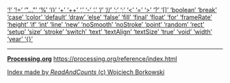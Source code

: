[ ‘!’ ](https://processing.org/reference/logicalNOT.html)	[ ‘!=’ ](https://processing.org/reference/inequality.html)	[ ‘"..."’ ](https://openjdk.java.net/jeps/326)	[ ‘%’ ](https://processing.org/reference/modulo.html)	[ ‘()’ ](https://processing.org/reference/parentheses.html)	[ ‘+’ ](https://processing.org/reference/addition.html)	[ ‘++’ ](https://processing.org/reference/increment.html)	[ ‘,’ ](https://processing.org/reference/comma.html)	[ ‘-’ ](https://processing.org/reference/minus.html)	[ ‘.’ ](https://processing.org/reference/dot.html)	[ ‘/’ ](https://processing.org/reference/divide.html)	[ ‘//’ ](https://processing.org/reference/comment.html)	[ ‘:’ ](https://processing.org/reference/conditional.html)	[ ‘;’ ](https://processing.org/reference/semicolon.html)	[ ‘<’ ](https://processing.org/reference/lessthan.html)	[ ‘=’ ](https://processing.org/reference/assign.html)	[ ‘>’ ](https://processing.org/reference/greaterthan.html)	[ ‘?’ ](https://processing.org/reference/conditional.html)	[ ‘[]’ ](https://processing.org/reference/arrayaccess.html)	[ ‘boolean’ ](https://processing.org/reference/boolean.html)	[ ‘break’ ](https://processing.org/reference/break.html)	[ ‘case’ ](https://processing.org/reference/case.html)	[ ‘color’ ](https://processing.org/reference/color_.html)	[ ‘default’ ](https://processing.org/reference/default.html)	[ ‘draw’ ](https://processing.org/reference/draw_.html)	[ ‘else’ ](https://processing.org/reference/else.html)	[ ‘false’ ](https://processing.org/reference/false.html)	[ ‘fill’ ](https://processing.org/reference/fill_.html)	[ ‘final’ ](https://processing.org/reference/final.html)	[ ‘float’ ](https://processing.org/reference/float.html)	[ ‘for’ ](https://processing.org/reference/for.html)	[ ‘frameRate’ ](https://processing.org/reference/frameRate.html)	[ ‘height’ ](https://processing.org/reference/height.html)	[ ‘if’ ](https://processing.org/reference/if.html)	[ ‘int’ ](https://processing.org/reference/int.html)	[ ‘line’ ](https://processing.org/reference/line_.html)	[ ‘new’ ](https://processing.org/reference/new.html)	[ ‘noSmooth’ ](https://processing.org/reference/noSmooth_.html)	[ ‘noStroke’ ](https://processing.org/reference/noStroke_.html)	[ ‘point’ ](https://processing.org/reference/point_.html)	[ ‘random’ ](https://processing.org/reference/random_.html)	[ ‘rect’ ](https://processing.org/reference/rect_.html)	[ ‘setup’ ](https://processing.org/reference/setup_.html)	[ ‘size’ ](https://processing.org/reference/size_.html)	[ ‘stroke’ ](https://processing.org/reference/stroke_.html)	[ ‘switch’ ](https://processing.org/reference/switch.html)	[ ‘text’ ](https://processing.org/reference/text_.html)	[ ‘textAlign’ ](https://processing.org/reference/textAlign_.html)	[ ‘textSize’ ](https://processing.org/reference/textSize_.html)	[ ‘true’ ](https://processing.org/reference/true.html)	[ ‘void’ ](https://processing.org/reference/void.html)	[ ‘width’ ](https://processing.org/reference/width.html)	[ ‘year’ ](https://processing.org/reference/year_.html)	[ ‘{}’ ](https://processing.org/reference/curlybraces.html)	


----
[__Processing.org__](http://Processing.org/) <https://processing.org/reference/index.html>


[Index made by _ReadAndCounts_ (c) Wojciech Borkowski](https://github.com/borkowsk/bookProcessingEN/tree/main/33_extensions/readandcounts)

